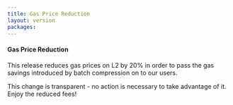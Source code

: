 ```yaml
---
title: Gas Price Reduction
layout: version
packages:
---
```


#### Gas Price Reduction

This release reduces gas prices on L2 by 20% in order to pass the gas savings introduced by batch compression on to our users.

This change is transparent - no action is necessary to take advantage of it. Enjoy the reduced fees!